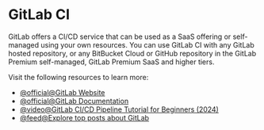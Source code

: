 # GitLab CI

GitLab offers a CI/CD service that can be used as a SaaS offering or self-managed using your own resources. You can use GitLab CI with any GitLab hosted repository, or any BitBucket Cloud or GitHub repository in the GitLab Premium self-managed, GitLab Premium SaaS and higher tiers.

Visit the following resources to learn more:

- [@official@GitLab Website](https://gitlab.com/)
- [@official@GitLab Documentation](https://docs.gitlab.com/)
- [@video@GitLab CI/CD Pipeline Tutorial for Beginners (2024)](https://www.youtube.com/watch?v=z7nLsJvEyMY)
- [@feed@Explore top posts about GitLab](https://app.daily.dev/tags/gitlab?ref=roadmapsh)
